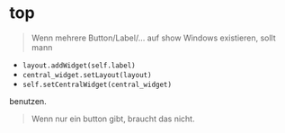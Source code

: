 # top
> Wenn mehrere Button/Label/... auf show Windows existieren, sollt mann         
 - `layout.addWidget(self.label)`
 - `central_widget.setLayout(layout)`
 - `self.setCentralWidget(central_widget)`

 benutzen. 
> Wenn nur ein button gibt, braucht das nicht.